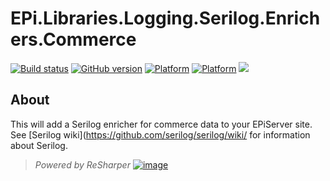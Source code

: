 # EPi.Libraries.Logging.Serilog.Enrichers.Commerce

[![Build status](https://ci.appveyor.com/api/projects/status/dc0ds3aafwfui3a3/branch/master?svg=true)](https://ci.appveyor.com/project/jstemerdink/epi-libraries-logging-serilog/branch/master)
[![GitHub version](https://badge.fury.io/gh/jstemerdink%2FEPi.Libraries.Logging.Serilog.Enrichers.svg)](http://badge.fury.io/gh/jstemerdink%2FEPi.Libraries.Logging.Serilog.Enrichers)
[![Platform](https://img.shields.io/badge/platform-.NET%204.6.1-blue.svg?style=flat)](https://msdn.microsoft.com/en-us/library/w0x726c2%28v=vs.110%29.aspx)
[![Platform](https://img.shields.io/badge/EPiServer.Commerce-%2012.0.0-orange.svg?style=flat)](http://world.episerver.com/cms/)
![](https://img.shields.io/github/license/jstemerdink/EPi.Libraries.Logging.Serilog.Enrichers.svg)

## About
This will add a Serilog enricher for commerce data to your EPiServer site.
See [Serilog wiki](https://github.com/serilog/serilog/wiki/ for information about Serilog.

> *Powered by ReSharper*
> [![image](https://i0.wp.com/jstemerdink.files.wordpress.com/2017/08/logo_resharper.png)](http://jetbrains.com)

